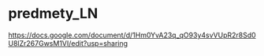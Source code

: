 # predmety_LN

https://docs.google.com/document/d/1Hm0YvA23q_qO93y4svVUpR2r8Sd0U8lZr267GwsM1VI/edit?usp=sharing
